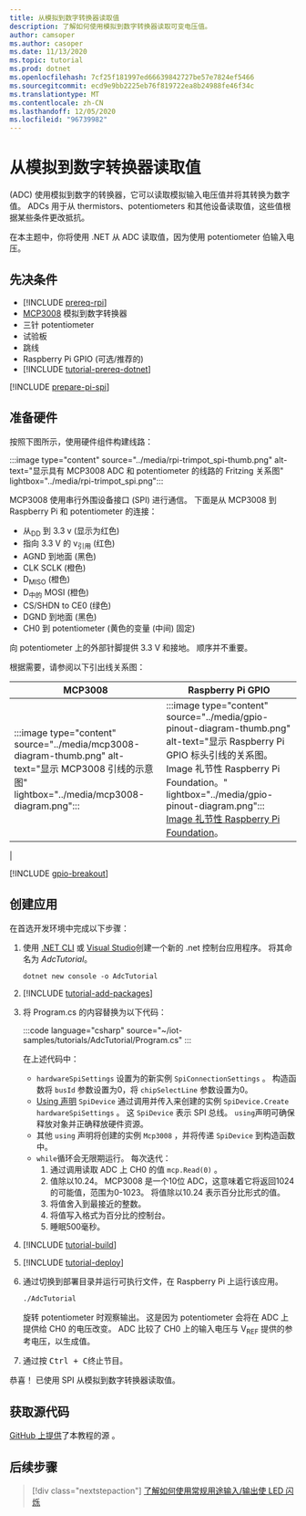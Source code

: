 ```yaml
---
title: 从模拟到数字转换器读取值
description: 了解如何使用模拟到数字转换器读取可变电压值。
author: camsoper
ms.author: casoper
ms.date: 11/13/2020
ms.topic: tutorial
ms.prod: dotnet
ms.openlocfilehash: 7cf25f181997ed66639842727be57e7824ef5466
ms.sourcegitcommit: ecd9e9bb2225eb76f819722ea8b24988fe46f34c
ms.translationtype: MT
ms.contentlocale: zh-CN
ms.lasthandoff: 12/05/2020
ms.locfileid: "96739982"
---
```

<!--markdownlint-disable DOCSMD011 -->
# <a name="read-values-from-an-analog-to-digital-converter"></a>从模拟到数字转换器读取值

 (ADC) 使用模拟到数字的转换器，它可以读取模拟输入电压值并将其转换为数字值。 ADCs 用于从 thermistors、potentiometers 和其他设备读取值，这些值根据某些条件更改抵抗。

在本主题中，你将使用 .NET 从 ADC 读取值，因为使用 potentiometer 伯输入电压。

## <a name="prerequisites"></a>先决条件

- [!INCLUDE [prereq-rpi](../includes/prereq-rpi.md)]
- [MCP3008](https://www.microchip.com/wwwproducts/MCP3008) <span class="docon docon-navigate-external x-hidden-focus"></span> 模拟到数字转换器
- 三针 potentiometer
- 试验板
- 跳线
- Raspberry Pi GPIO (可选/推荐的) 
- [!INCLUDE [tutorial-prereq-dotnet](../includes/tutorial-prereq-dotnet.md)]

[!INCLUDE [prepare-pi-spi](../includes/prepare-pi-spi.md)]

## <a name="prepare-the-hardware"></a>准备硬件

按照下图所示，使用硬件组件构建线路：

:::image type="content" source="../media/rpi-trimpot_spi-thumb.png" alt-text="显示具有 MCP3008 ADC 和 potentiometer 的线路的 Fritzing 关系图" lightbox="../media/rpi-trimpot_spi.png":::

MCP3008 使用串行外围设备接口 (SPI) 进行通信。 下面是从 MCP3008 到 Raspberry Pi 和 potentiometer 的连接：

- 从<sub>DD</sub> 到 3.3 v (显示为红色) 
- 指向 3.3 V 的 v<sub>引用</sub> (红色) 
- AGND 到地面 (黑色) 
- CLK SCLK (橙色) 
- D<sub>MISO</sub> (橙色) 
- D<sub>中的</sub> MOSI (橙色) 
- CS/SHDN to CE0 (绿色) 
- DGND 到地面 (黑色) 
- CH0 到 potentiometer (黄色的变量 (中间) 固定) 

向 potentiometer 上的外部针脚提供 3.3 V 和接地。 顺序并不重要。

根据需要，请参阅以下引出线关系图：

| MCP3008  | Raspberry Pi GPIO |
|----------|-------------------|
| :::image type="content" source="../media/mcp3008-diagram-thumb.png" alt-text="显示 MCP3008 引线的示意图" lightbox="../media/mcp3008-diagram.png"::: | :::image type="content" source="../media/gpio-pinout-diagram-thumb.png" alt-text="显示 Raspberry Pi GPIO 标头引线的关系图。Image 礼节性 Raspberry Pi Foundation。" lightbox="../media/gpio-pinout-diagram.png":::<br />[Image 礼节性 Raspberry Pi Foundation](https://www.raspberrypi.org/documentation/usage/gpio/)。
 |

[!INCLUDE [gpio-breakout](../includes/gpio-breakout.md)]

## <a name="create-the-app"></a>创建应用

在首选开发环境中完成以下步骤：

1. 使用 [.NET CLI](../../core/tools/dotnet-new.md) 或 [Visual Studio](../../core/tutorials/with-visual-studio.md)创建一个新的 .net 控制台应用程序。 将其命名为 *AdcTutorial*。

    ```dotnetcli
    dotnet new console -o AdcTutorial
    ```

1. [!INCLUDE [tutorial-add-packages](../includes/tutorial-add-packages.md)]
1. 将 Program.cs 的内容替换为以下代码：

    :::code language="csharp" source="~/iot-samples/tutorials/AdcTutorial/Program.cs" :::

    在上述代码中：

    - `hardwareSpiSettings` 设置为的新实例 `SpiConnectionSettings` 。 构造函数将 `busId` 参数设置为0，将 `chipSelectLine` 参数设置为0。
    - [Using 声明](../../csharp/whats-new/csharp-8.md#using-declarations) `SpiDevice` 通过调用并传入来创建的实例 `SpiDevice.Create` `hardwareSpiSettings` 。 这 `SpiDevice` 表示 SPI 总线。 `using`声明可确保释放对象并正确释放硬件资源。
    - 其他 `using` 声明将创建的实例 `Mcp3008` ，并将传递 `SpiDevice` 到构造函数中。
    - `while`循环会无限期运行。 每次迭代：
        1. 通过调用读取 ADC 上 CH0 的值 `mcp.Read(0)` 。
        1. 值除以10.24。 MCP3008 是一个10位 ADC，这意味着它将返回1024的可能值，范围为0-1023。 将值除以10.24 表示百分比形式的值。
        1. 将值舍入到最接近的整数。
        1. 将值写入格式为百分比的控制台。
        1. 睡眠500毫秒。

1. [!INCLUDE [tutorial-build](../includes/tutorial-build.md)]
1. [!INCLUDE [tutorial-deploy](../includes/tutorial-deploy.md)]
1. 通过切换到部署目录并运行可执行文件，在 Raspberry Pi 上运行该应用。

    ```bash
    ./AdcTutorial
    ```

    旋转 potentiometer 时观察输出。 这是因为 potentiometer 会将在 ADC 上提供给 CH0 的电压改变。 ADC 比较了 CH0 上的输入电压与 V<sub>REF</sub> 提供的参考电压，以生成值。

1. 通过按 <kbd>Ctrl + C</kbd>终止节目。

恭喜！ 已使用 SPI 从模拟到数字转换器读取值。

## <a name="get-the-source-code"></a>获取源代码

[GitHub 上提供](https://github.com/MicrosoftDocs/dotnet-iot-assets/tree/master/tutorials/AdcTutorial)了本教程的源 <span class="docon docon-navigate-external x-hidden-focus"></span> 。

## <a name="next-steps"></a>后续步骤

> [!div class="nextstepaction"]
> [了解如何使用常规用途输入/输出使 LED 闪烁](../tutorials/blink-led.md)

